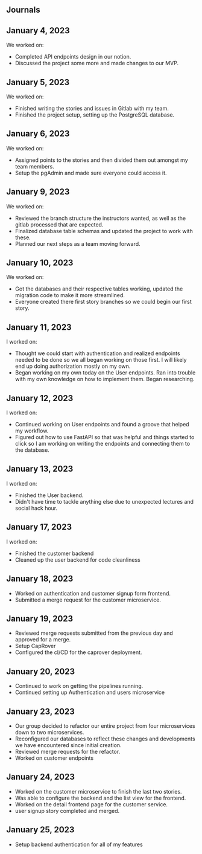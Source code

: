 ## Journals
## January 4, 2023

We worked on:

* Completed API endpoints design in our notion. 
* Discussed the project some more and made changes to our MVP.

## January 5, 2023

We worked on:

* Finished writing the stories and issues in Gitlab with my team.
* Finished the project setup, setting up the PostgreSQL database.

## January 6, 2023

We worked on:

* Assigned points to the stories and then divided them out amongst my team members.
* Setup the pgAdmin and made sure everyone could access it.

## January 9, 2023

We worked on:

* Reviewed the branch structure the instructors wanted, as well as the gitlab processed that are expected.
* Finalized database table schemas and updated the project to work with these.
* Planned our next steps as a team moving forward.

## January 10, 2023

We worked on:

* Got the databases and their respective tables working, updated the migration code to make it more streamlined.
* Everyone created there first story branches so we could begin our first story.

## January 11, 2023

I worked on:

* Thought we could start with authentication and realized endpoints needed to be done so we all began working on those first. I will likely end up doing authorization mostly on my own.
* Began working on my own today on the User endpoints. Ran into trouble with my own knowledge on how to implement them. Began researching.

## January 12, 2023

I worked on:

* Continued working on User endpoints and found a groove that helped my workflow.
* Figured out how to use FastAPI so that was helpful and things started to click so I am working on writing the endpoints and connecting them to the database.

## January 13, 2023

I worked on:

* Finished the User backend.
* Didn't have time to tackle anything else due to unexpected lectures and social hack hour.

## January 17, 2023

I worked on:

* Finished the customer backend
* Cleaned up the user backend for code cleanliness

## January 18, 2023

* Worked on authentication and customer signup form frontend.
* Submitted a merge request for the customer microservice.

## January 19, 2023

* Reviewed merge requests submitted from the previous day and approved for a merge.
* Setup CapRover
* Configured the cI/CD for the caprover deployment.

## January 20, 2023

* Continued to work on getting the pipelines running.
* Continued setting up Authentication and users microservice

## January 23, 2023

* Our group decided to refactor our entire project from four microservices down to two microservices. 
* Reconfigured our databases to reflect these changes and developments we have encountered since initial creation.
* Reviewed merge requests for the refactor.
* Worked on customer endpoints

## January 24, 2023

* Worked on the customer microservice to finish the last two stories.
* Was able to configure the backend and the list view for the frontend.
* Worked on the detail frontend page for the customer service.
* user signup story completed and merged.

## January 25, 2023

* Setup backend authentication for all of my features

